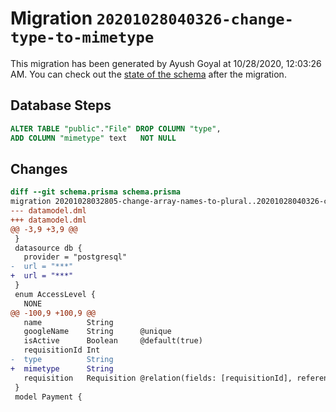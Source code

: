 # Migration `20201028040326-change-type-to-mimetype`

This migration has been generated by Ayush Goyal at 10/28/2020, 12:03:26 AM.
You can check out the [state of the schema](./schema.prisma) after the migration.

## Database Steps

```sql
ALTER TABLE "public"."File" DROP COLUMN "type",
ADD COLUMN "mimetype" text   NOT NULL 
```

## Changes

```diff
diff --git schema.prisma schema.prisma
migration 20201028032805-change-array-names-to-plural..20201028040326-change-type-to-mimetype
--- datamodel.dml
+++ datamodel.dml
@@ -3,9 +3,9 @@
 }
 datasource db {
   provider = "postgresql"
-  url = "***"
+  url = "***"
 }
 enum AccessLevel {
   NONE
@@ -100,9 +100,9 @@
   name          String
   googleName    String      @unique
   isActive      Boolean     @default(true)
   requisitionId Int
-  type          String
+  mimetype      String
   requisition   Requisition @relation(fields: [requisitionId], references: [id])
 }
 model Payment {
```



